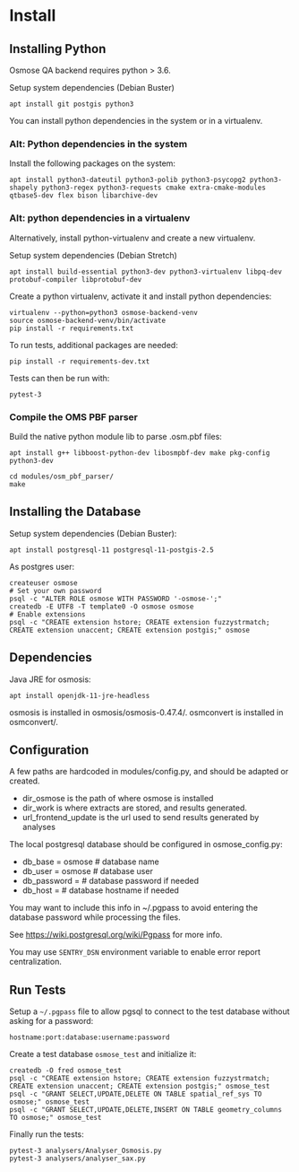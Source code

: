 Install
=======

Installing Python
-----------------

Osmose QA backend requires python > 3.6.

Setup system dependencies (Debian Buster)
```
apt install git postgis python3
```

You can install python dependencies in the system or in a virtualenv.

### Alt: Python dependencies in the system

Install the following packages on the system:
```
apt install python3-dateutil python3-polib python3-psycopg2 python3-shapely python3-regex python3-requests cmake extra-cmake-modules qtbase5-dev flex bison libarchive-dev
```

### Alt: python dependencies in a virtualenv

Alternatively, install python-virtualenv and create a new virtualenv.

Setup system dependencies (Debian Stretch)
```
apt install build-essential python3-dev python3-virtualenv libpq-dev protobuf-compiler libprotobuf-dev
```

Create a python virtualenv, activate it and install python dependencies:
```
virtualenv --python=python3 osmose-backend-venv
source osmose-backend-venv/bin/activate
pip install -r requirements.txt
```

To run tests, additional packages are needed:
```
pip install -r requirements-dev.txt
```

Tests can then be run with:
```
pytest-3
```

### Compile the OMS PBF parser

Build the native python module lib to parse .osm.pbf files:
```
apt install g++ libboost-python-dev libosmpbf-dev make pkg-config python3-dev

cd modules/osm_pbf_parser/
make
```


Installing the Database
-----------------------

Setup system dependencies (Debian Buster):
```
apt install postgresql-11 postgresql-11-postgis-2.5
```

As postgres user:
```
createuser osmose
# Set your own password
psql -c "ALTER ROLE osmose WITH PASSWORD '-osmose-';"
createdb -E UTF8 -T template0 -O osmose osmose
# Enable extensions
psql -c "CREATE extension hstore; CREATE extension fuzzystrmatch; CREATE extension unaccent; CREATE extension postgis;" osmose
```


Dependencies
------------

Java JRE for osmosis:
```
apt install openjdk-11-jre-headless
```

osmosis is installed in osmosis/osmosis-0.47.4/.
osmconvert is installed in osmconvert/.


Configuration
-------------
A few paths are hardcoded in modules/config.py, and should be adapted or created.

  - dir_osmose is the path of where osmose is installed
  - dir_work is where extracts are stored, and results generated.
  - url_frontend_update is the url used to send results generated by analyses


The local postgresql database should be configured in osmose_config.py:

  - db_base = osmose # database name
  - db_user = osmose # database user
  - db_password = # database password if needed
  - db_host = # database hostname if needed

You may want to include this info in ~/.pgpass to avoid entering the database
password while processing the files.

See https://wiki.postgresql.org/wiki/Pgpass for more info.

You may use `SENTRY_DSN` environment variable to enable error report centralization.

Run Tests
---------
Setup a `~/.pgpass` file to allow pgsql to connect to the test database without asking for a password:
```
hostname:port:database:username:password
```

Create a test database `osmose_test` and initialize it:
```
createdb -O fred osmose_test
psql -c "CREATE extension hstore; CREATE extension fuzzystrmatch; CREATE extension unaccent; CREATE extension postgis;" osmose_test
psql -c "GRANT SELECT,UPDATE,DELETE ON TABLE spatial_ref_sys TO osmose;" osmose_test
psql -c "GRANT SELECT,UPDATE,DELETE,INSERT ON TABLE geometry_columns TO osmose;" osmose_test
```

Finally run the tests:
```
pytest-3 analysers/Analyser_Osmosis.py
pytest-3 analysers/analyser_sax.py
```
